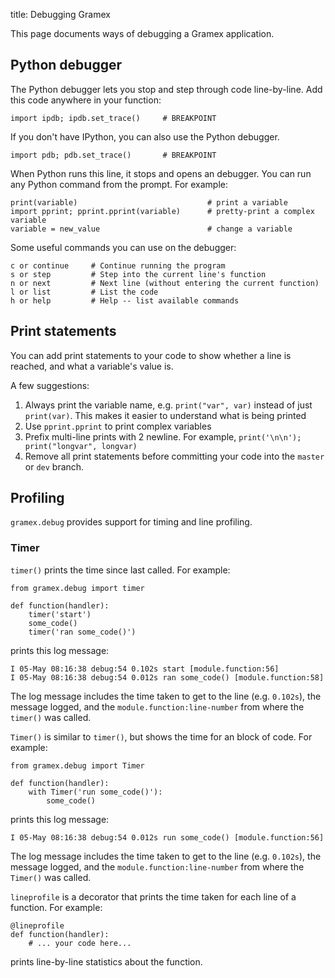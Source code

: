 title: Debugging Gramex

This page documents ways of debugging a Gramex application.

## Python debugger

The Python debugger lets you stop and step through code line-by-line. Add this
code anywhere in your function:

    import ipdb; ipdb.set_trace()     # BREAKPOINT

If you don't have IPython, you can also use the Python debugger.

    import pdb; pdb.set_trace()       # BREAKPOINT

When Python runs this line, it stops and opens an debugger. You can run any
Python command from the prompt. For example:

    print(variable)                             # print a variable
    import pprint; pprint.pprint(variable)      # pretty-print a complex variable
    variable = new_value                        # change a variable

Some useful commands you can use on the debugger:

    c or continue     # Continue running the program
    s or step         # Step into the current line's function
    n or next         # Next line (without entering the current function)
    l or list         # List the code
    h or help         # Help -- list available commands

## Print statements

You can add print statements to your code to show whether a line is reached, and
what a variable's value is.

A few suggestions:

1. Always print the variable name, e.g. `print("var", var)` instead of just
   `print(var)`. This makes it easier to understand what is being printed
2. Use `pprint.pprint` to print complex variables
3. Prefix multi-line prints with 2 newline. For example,
   `print('\n\n'); print("longvar", longvar)`
4. Remove all print statements before committing your code into the `master` or
   `dev` branch.


## Profiling

`gramex.debug` provides support for timing and line profiling.

### Timer

`timer()` prints the time since last called. For example:

    from gramex.debug import timer

    def function(handler):
        timer('start')
        some_code()
        timer('ran some_code()')

prints this log message:

    I 05-May 08:16:38 debug:54 0.102s start [module.function:56]
    I 05-May 08:16:38 debug:54 0.012s ran some_code() [module.function:58]

The log message includes the time taken to get to the line (e.g. `0.102s`), the
message logged, and the `module.function:line-number` from where the `timer()`
was called.


`Timer()` is similar to `timer()`, but shows the time for an block of code. For
example:

    from gramex.debug import Timer

    def function(handler):
        with Timer('run some_code()'):
            some_code()

prints this log message:

    I 05-May 08:16:38 debug:54 0.012s run some_code() [module.function:56]

The log message includes the time taken to get to the line (e.g. `0.102s`), the
message logged, and the `module.function:line-number` from where the `Timer()`
was called.


`lineprofile` is a decorator that prints the time taken for each line of a
function. For example:

    @lineprofile
    def function(handler):
        # ... your code here...

prints line-by-line statistics about the function.
